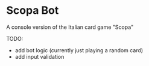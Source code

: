 # Scopa Bot

A console version of the Italian card game "Scopa"

TODO:
- add bot logic (currently just playing a random card)
- add input validation
